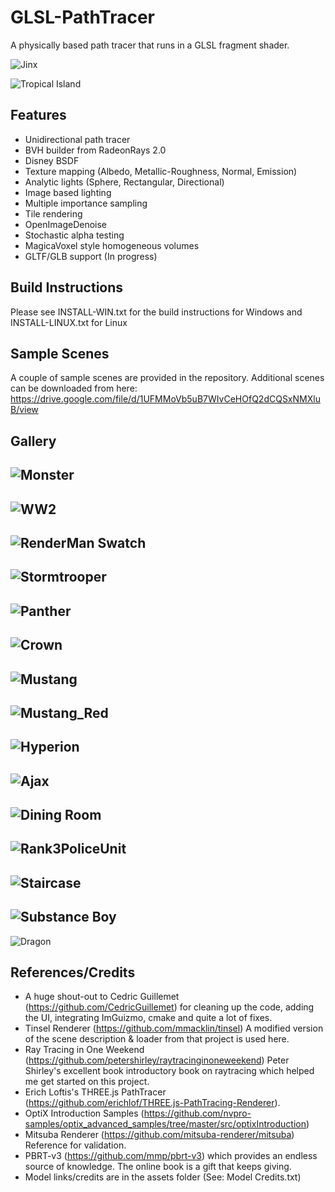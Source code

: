 
GLSL-PathTracer
==========
A physically based path tracer that runs in a GLSL fragment shader.

![Jinx](./screenshots/Jinx.jpg)

![Tropical Island](./screenshots/Tropical_Island.jpg)

Features
--------
- Unidirectional path tracer
- BVH builder from RadeonRays 2.0
- Disney BSDF
- Texture mapping (Albedo, Metallic-Roughness, Normal, Emission)
- Analytic lights (Sphere, Rectangular, Directional)
- Image based lighting
- Multiple importance sampling
- Tile rendering
- OpenImageDenoise
- Stochastic alpha testing
- MagicaVoxel style homogeneous volumes
- GLTF/GLB support (In progress)

Build Instructions
--------
Please see INSTALL-WIN.txt for the build instructions for Windows and INSTALL-LINUX.txt for Linux

Sample Scenes
--------
A couple of sample scenes are provided in the repository. Additional scenes can be downloaded from here:
https://drive.google.com/file/d/1UFMMoVb5uB7WIvCeHOfQ2dCQSxNMXluB/view

Gallery
--------
![Monster](./screenshots/Monster.jpg)
--------
![WW2](./screenshots/ww2.jpg)
--------
![RenderMan Swatch](./screenshots/Renderman_swatch.jpg)
--------
![Stormtrooper](./screenshots/stormtrooper.jpg)
--------
![Panther](./screenshots/panther.jpg)
--------
![Crown](./screenshots/crown.jpg)
--------
![Mustang](./screenshots/Mustang.jpg)
--------
![Mustang_Red](./screenshots/Mustang_Red.jpg)
--------
![Hyperion](./screenshots/hyperion.jpg)
--------
![Ajax](./screenshots/ajax_materials.jpg)
--------
![Dining Room](./screenshots/DiningRoom.jpg)
--------
![Rank3PoliceUnit](./screenshots/rank3police_color_corrected.jpg)
--------
![Staircase](./screenshots/staircase.jpg)
--------
![Substance Boy](./screenshots/MeetMat_Maps.jpg)
--------
![Dragon](./screenshots/dragon.jpg)

References/Credits
--------
- A huge shout-out to Cedric Guillemet (https://github.com/CedricGuillemet) for cleaning up the code, adding the UI, integrating ImGuizmo, cmake and quite a lot of fixes.
- Tinsel Renderer (https://github.com/mmacklin/tinsel) A modified version of the scene description & loader from that project is used here.
- Ray Tracing in One Weekend (https://github.com/petershirley/raytracinginoneweekend) Peter Shirley's excellent book introductory book on raytracing which helped me get started on this project.
- Erich Loftis's THREE.js PathTracer (https://github.com/erichlof/THREE.js-PathTracing-Renderer).
- OptiX Introduction Samples (https://github.com/nvpro-samples/optix_advanced_samples/tree/master/src/optixIntroduction)
- Mitsuba Renderer (https://github.com/mitsuba-renderer/mitsuba) Reference for validation.
- PBRT-v3 (https://github.com/mmp/pbrt-v3) which provides an endless source of knowledge. The online book is a gift that keeps giving.
- Model links/credits are in the assets folder (See: Model Credits.txt)
